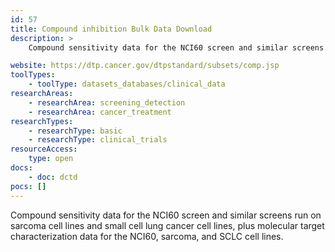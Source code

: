 ```yaml
---
id: 57
title: Compound inhibition Bulk Data Download
description: >
    Compound sensitivity data for the NCI60 screen and similar screens run on sarcoma cell lines and small cell lung cancer cell lines, plus molecular target characterization data for the NCI60, sarcoma,and SCLC cell lines.

website: https://dtp.cancer.gov/dtpstandard/subsets/comp.jsp
toolTypes:
    - toolType: datasets_databases/clinical_data
researchAreas:
    - researchArea: screening_detection
    - researchArea: cancer_treatment
researchTypes:
    - researchType: basic
    - researchType: clinical_trials
resourceAccess:
    type: open
docs:
    - doc: dctd
pocs: []        
---
```

Compound sensitivity data for the NCI60 screen and similar screens run on sarcoma cell lines and small cell lung cancer cell lines, plus molecular target characterization data for the NCI60, sarcoma, and SCLC cell lines.
